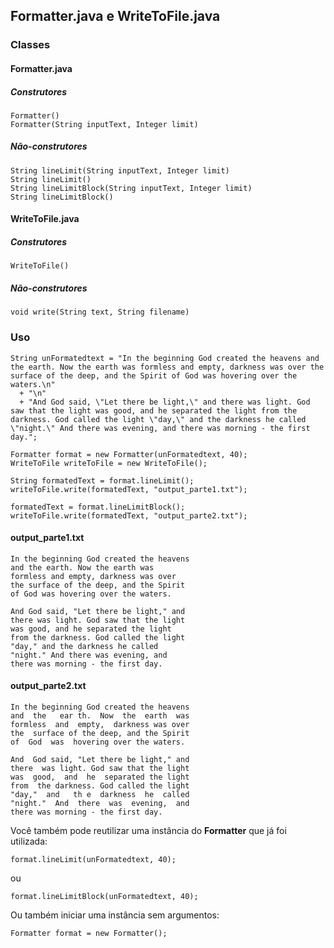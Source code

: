 ## Formatter.java e WriteToFile.java

### Classes

#### Formatter.java 

##### Construtores

``Formatter()``\
``Formatter(String inputText, Integer limit)``

##### Não-construtores

``String lineLimit(String inputText, Integer limit)``\
``String lineLimit()``\
``String lineLimitBlock(String inputText, Integer limit)``\
``String lineLimitBlock()``

#### WriteToFile.java

##### Construtores

``WriteToFile()``

##### Não-construtores

``void write(String text, String filename)``


### Uso
```
String unFormatedtext = "In the beginning God created the heavens and the earth. Now the earth was formless and empty, darkness was over the surface of the deep, and the Spirit of God was hovering over the waters.\n"
  + "\n"
  + "And God said, \"Let there be light,\" and there was light. God saw that the light was good, and he separated the light from the darkness. God called the light \"day,\" and the darkness he called \"night.\" And there was evening, and there was morning - the first day.";

Formatter format = new Formatter(unFormatedtext, 40);
WriteToFile writeToFile = new WriteToFile();

String formatedText = format.lineLimit();
writeToFile.write(formatedText, "output_parte1.txt");

formatedText = format.lineLimitBlock();
writeToFile.write(formatedText, "output_parte2.txt");
```
#### output_parte1.txt
```
In the beginning God created the heavens
and the earth. Now the earth was
formless and empty, darkness was over
the surface of the deep, and the Spirit
of God was hovering over the waters.

And God said, "Let there be light," and
there was light. God saw that the light
was good, and he separated the light
from the darkness. God called the light
"day," and the darkness he called
"night." And there was evening, and
there was morning - the first day.
```
#### output_parte2.txt
```
In the beginning God created the heavens
and  the   ear th.  Now  the  earth  was
formless  and  empty,  darkness was over
the  surface of the deep, and the Spirit
of  God  was  hovering over the waters.

And  God said, "Let there be light," and
there  was light. God saw that the light
was  good,  and  he  separated the light
from  the darkness. God called the light
"day,"  and   th e  darkness  he  called
"night."  And  there  was  evening,  and
there was morning - the first day.
```
Você também pode reutilizar uma instância do __Formatter__ que já foi utilizada:

```format.lineLimit(unFormatedtext, 40);```

ou 

```format.lineLimitBlock(unFormatedtext, 40);```

Ou também iniciar uma instância sem argumentos:

```Formatter format = new Formatter();```
